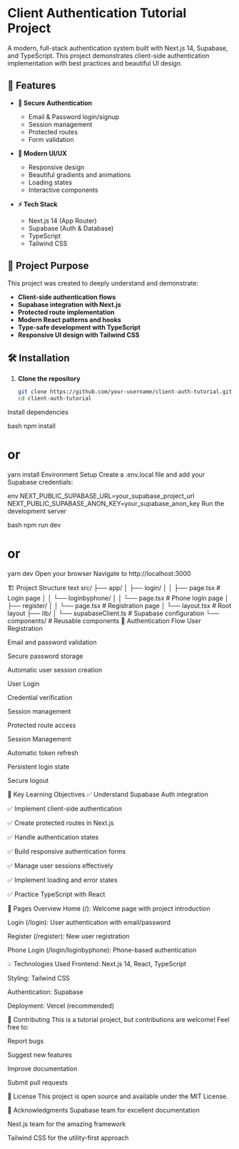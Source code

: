 # Client Authentication Tutorial Project

A modern, full-stack authentication system built with Next.js 14, Supabase, and TypeScript. This project demonstrates client-side authentication implementation with best practices and beautiful UI design.

## 🚀 Features

- **🔐 Secure Authentication**
  - Email & Password login/signup
  - Session management
  - Protected routes
  - Form validation

- **🎨 Modern UI/UX**
  - Responsive design
  - Beautiful gradients and animations
  - Loading states
  - Interactive components

- **⚡ Tech Stack**
  - Next.js 14 (App Router)
  - Supabase (Auth & Database)
  - TypeScript
  - Tailwind CSS

## 📖 Project Purpose

This project was created to deeply understand and demonstrate:

- **Client-side authentication flows**
- **Supabase integration with Next.js**
- **Protected route implementation**
- **Modern React patterns and hooks**
- **Type-safe development with TypeScript**
- **Responsive UI design with Tailwind CSS**

## 🛠️ Installation

1. **Clone the repository**
   ```bash
   git clone https://github.com/your-username/client-auth-tutorial.git
   cd client-auth-tutorial
Install dependencies

bash
npm install
# or
yarn install
Environment Setup
Create a .env.local file and add your Supabase credentials:

env
NEXT_PUBLIC_SUPABASE_URL=your_supabase_project_url
NEXT_PUBLIC_SUPABASE_ANON_KEY=your_supabase_anon_key
Run the development server

bash
npm run dev
# or
yarn dev
Open your browser
Navigate to http://localhost:3000

🏗️ Project Structure
text
src/
├── app/
│   ├── login/
│   │   ├── page.tsx          # Login page
│   │   └── loginbyphone/
│   │       └── page.tsx      # Phone login page
│   ├── register/
│   │   └── page.tsx          # Registration page
│   └── layout.tsx            # Root layout
├── lib/
│   └── supabaseClient.ts     # Supabase configuration
└── components/               # Reusable components
🔐 Authentication Flow
User Registration

Email and password validation

Secure password storage

Automatic user session creation

User Login

Credential verification

Session management

Protected route access

Session Management

Automatic token refresh

Persistent login state

Secure logout

🎯 Key Learning Objectives
✅ Understand Supabase Auth integration

✅ Implement client-side authentication

✅ Create protected routes in Next.js

✅ Handle authentication states

✅ Build responsive authentication forms

✅ Manage user sessions effectively

✅ Implement loading and error states

✅ Practice TypeScript with React

🚦 Pages Overview
Home (/): Welcome page with project introduction

Login (/login): User authentication with email/password

Register (/register): New user registration

Phone Login (/login/loginbyphone): Phone-based authentication

💡 Technologies Used
Frontend: Next.js 14, React, TypeScript

Styling: Tailwind CSS

Authentication: Supabase

Deployment: Vercel (recommended)

🤝 Contributing
This is a tutorial project, but contributions are welcome! Feel free to:

Report bugs

Suggest new features

Improve documentation

Submit pull requests

📝 License
This project is open source and available under the MIT License.

🙏 Acknowledgments
Supabase team for excellent documentation

Next.js team for the amazing framework

Tailwind CSS for the utility-first approach

